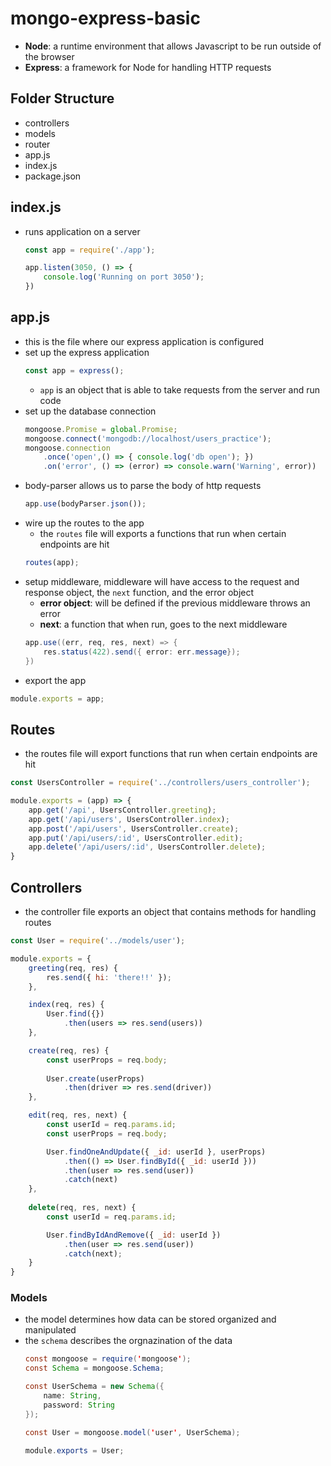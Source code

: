 # mongo-express-basic
- **Node**: a runtime environment that allows Javascript to be run outside of the browser
- **Express**: a framework for Node for handling HTTP requests 

## Folder Structure
- controllers
- models
- router 
- app.js
- index.js
- package.json 

## index.js
- runs application on a server 
    ```javascript
    const app = require('./app');

    app.listen(3050, () => {
        console.log('Running on port 3050');
    })
    ```

## app.js
- this is the file where our express application is configured
- set up the express application 
    ```javascript
    const app = express();
    ```
    - `app` is an object that is able to take requests from the server and run code 
- set up the database connection
    ```javascript
    mongoose.Promise = global.Promise;
    mongoose.connect('mongodb://localhost/users_practice');
    mongoose.connection 
        .once('open',() => { console.log('db open'); })
        .on('error', () => (error) => console.warn('Warning', error))
    ```
- body-parser allows us to parse the body of http requests 
    ```javascript
    app.use(bodyParser.json());
    ```
- wire up the routes to the app
    - the `routes` file will exports a functions that run when certain endpoints are hit 
    ```javascript
    routes(app);
    ```
- setup middleware, middleware will have access to the request and response object, the `next` function, and the error object 
    - **error object**: will be defined if the previous middleware throws an error
    - **next**: a function that when run, goes to the next middleware
    ```java
    app.use((err, req, res, next) => {
        res.status(422).send({ error: err.message});
    })
    ```
- export the app 
```javascript
module.exports = app;
```

## Routes
- the routes file will export functions that run when certain endpoints are hit 
```javascript
const UsersController = require('../controllers/users_controller');

module.exports = (app) => {
    app.get('/api', UsersController.greeting);
    app.get('/api/users', UsersController.index);
    app.post('/api/users', UsersController.create);
    app.put('/api/users/:id', UsersController.edit);
    app.delete('/api/users/:id', UsersController.delete);
}
```

## Controllers 
- the controller file exports an object that contains methods for handling routes 
```javascript
const User = require('../models/user');

module.exports = {
    greeting(req, res) {
        res.send({ hi: 'there!!' });
    },

    index(req, res) {
        User.find({})
            .then(users => res.send(users))
    },

    create(req, res) {
        const userProps = req.body;
        
        User.create(userProps)
            .then(driver => res.send(driver))
    },

    edit(req, res, next) {
        const userId = req.params.id;
        const userProps = req.body;

        User.findOneAndUpdate({ _id: userId }, userProps)
            .then(() => User.findById({ _id: userId }))
            .then(user => res.send(user))
            .catch(next)
    },
    
    delete(req, res, next) {
        const userId = req.params.id;

        User.findByIdAndRemove({ _id: userId }) 
            .then(user => res.send(user))
            .catch(next);
    }
}
```

### Models 
- the model determines how data can be stored organized and manipulated 
- the `schema` describes the orgnazination of the data
    ```java
    const mongoose = require('mongoose');
    const Schema = mongoose.Schema;

    const UserSchema = new Schema({
        name: String,
        password: String 
    });

    const User = mongoose.model('user', UserSchema);

    module.exports = User;
    ```